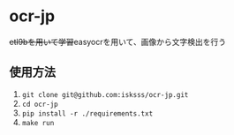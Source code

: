 # ocr-jp
~~etl9bを用いて学習~~easyocrを用いて、画像から文字検出を行う

## 使用方法
1. `git clone git@github.com:isksss/ocr-jp.git`
2. `cd ocr-jp`
3. `pip install -r ./requirements.txt`
4. `make run`